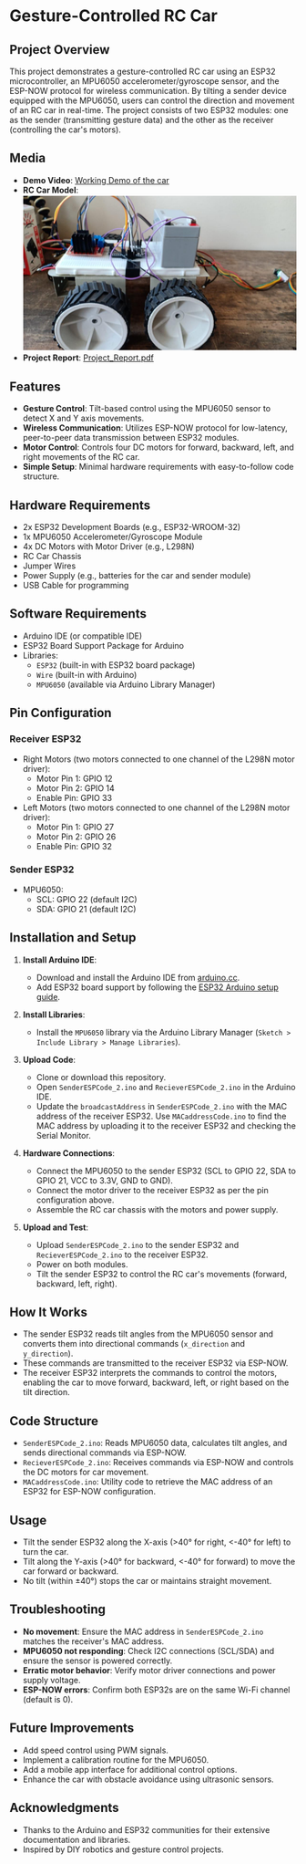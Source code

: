 # Gesture-Controlled RC Car

## Project Overview
This project demonstrates a gesture-controlled RC car using an ESP32 microcontroller, an MPU6050 accelerometer/gyroscope sensor, and the ESP-NOW protocol for wireless communication. By tilting a sender device equipped with the MPU6050, users can control the direction and movement of an RC car in real-time. The project consists of two ESP32 modules: one as the sender (transmitting gesture data) and the other as the receiver (controlling the car's motors).

## Media
- **Demo Video**: [Working Demo of the car](Assets/Demo.mp4)
- **RC Car Model**:
![RC Car](Assets/RC_Car.png)
- **Project Report**: [Project_Report.pdf](Kartikey_Pathak_POSTER_Winter_Internship_SRW.pdf)

## Features
- **Gesture Control**: Tilt-based control using the MPU6050 sensor to detect X and Y axis movements.
- **Wireless Communication**: Utilizes ESP-NOW protocol for low-latency, peer-to-peer data transmission between ESP32 modules.
- **Motor Control**: Controls four DC motors for forward, backward, left, and right movements of the RC car.
- **Simple Setup**: Minimal hardware requirements with easy-to-follow code structure.

## Hardware Requirements
- 2x ESP32 Development Boards (e.g., ESP32-WROOM-32)
- 1x MPU6050 Accelerometer/Gyroscope Module
- 4x DC Motors with Motor Driver (e.g., L298N)
- RC Car Chassis
- Jumper Wires
- Power Supply (e.g., batteries for the car and sender module)
- USB Cable for programming

## Software Requirements
- Arduino IDE (or compatible IDE)
- ESP32 Board Support Package for Arduino
- Libraries:
  - `ESP32` (built-in with ESP32 board package)
  - `Wire` (built-in with Arduino)
  - `MPU6050` (available via Arduino Library Manager)

## Pin Configuration
### Receiver ESP32
- Right Motors (two motors connected to one channel of the L298N motor driver):
  - Motor Pin 1: GPIO 12
  - Motor Pin 2: GPIO 14
  - Enable Pin: GPIO 33
- Left Motors (two motors connected to one channel of the L298N motor driver):
  - Motor Pin 1: GPIO 27
  - Motor Pin 2: GPIO 26
  - Enable Pin: GPIO 32

### Sender ESP32
- MPU6050:
  - SCL: GPIO 22 (default I2C)
  - SDA: GPIO 21 (default I2C)

## Installation and Setup
1. **Install Arduino IDE**:
   - Download and install the Arduino IDE from [arduino.cc](https://www.arduino.cc/en/software).
   - Add ESP32 board support by following the [ESP32 Arduino setup guide](https://docs.espressif.com/projects/arduino-esp32/en/latest/installing.html).

2. **Install Libraries**:
   - Install the `MPU6050` library via the Arduino Library Manager (`Sketch > Include Library > Manage Libraries`).

3. **Upload Code**:
   - Clone or download this repository.
   - Open `SenderESPCode_2.ino` and `RecieverESPCode_2.ino` in the Arduino IDE.
   - Update the `broadcastAddress` in `SenderESPCode_2.ino` with the MAC address of the receiver ESP32. Use `MACaddressCode.ino` to find the MAC address by uploading it to the receiver ESP32 and checking the Serial Monitor.

4. **Hardware Connections**:
   - Connect the MPU6050 to the sender ESP32 (SCL to GPIO 22, SDA to GPIO 21, VCC to 3.3V, GND to GND).
   - Connect the motor driver to the receiver ESP32 as per the pin configuration above.
   - Assemble the RC car chassis with the motors and power supply.

5. **Upload and Test**:
   - Upload `SenderESPCode_2.ino` to the sender ESP32 and `RecieverESPCode_2.ino` to the receiver ESP32.
   - Power on both modules.
   - Tilt the sender ESP32 to control the RC car's movements (forward, backward, left, right).

## How It Works
- The sender ESP32 reads tilt angles from the MPU6050 sensor and converts them into directional commands (`x_direction` and `y_direction`).
- These commands are transmitted to the receiver ESP32 via ESP-NOW.
- The receiver ESP32 interprets the commands to control the motors, enabling the car to move forward, backward, left, or right based on the tilt direction.

## Code Structure
- `SenderESPCode_2.ino`: Reads MPU6050 data, calculates tilt angles, and sends directional commands via ESP-NOW.
- `RecieverESPCode_2.ino`: Receives commands via ESP-NOW and controls the DC motors for car movement.
- `MACaddressCode.ino`: Utility code to retrieve the MAC address of an ESP32 for ESP-NOW configuration.

## Usage
- Tilt the sender ESP32 along the X-axis (>40° for right, <-40° for left) to turn the car.
- Tilt along the Y-axis (>40° for backward, <-40° for forward) to move the car forward or backward.
- No tilt (within ±40°) stops the car or maintains straight movement.

## Troubleshooting
- **No movement**: Ensure the MAC address in `SenderESPCode_2.ino` matches the receiver's MAC address.
- **MPU6050 not responding**: Check I2C connections (SCL/SDA) and ensure the sensor is powered correctly.
- **Erratic motor behavior**: Verify motor driver connections and power supply voltage.
- **ESP-NOW errors**: Confirm both ESP32s are on the same Wi-Fi channel (default is 0).

## Future Improvements
- Add speed control using PWM signals.
- Implement a calibration routine for the MPU6050.
- Add a mobile app interface for additional control options.
- Enhance the car with obstacle avoidance using ultrasonic sensors.


## Acknowledgments
- Thanks to the Arduino and ESP32 communities for their extensive documentation and libraries.
- Inspired by DIY robotics and gesture control projects.
